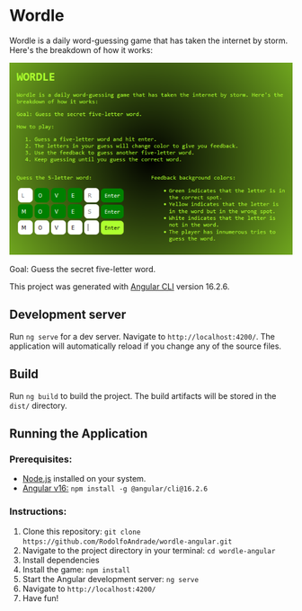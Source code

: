 # Wordle

Wordle is a daily word-guessing game that has taken the internet by storm. Here's the breakdown of how it works:

![Alt text](./screenshot.png)

Goal: Guess the secret five-letter word.

This project was generated with [Angular CLI](https://github.com/angular/angular-cli) version 16.2.6.

## Development server

Run `ng serve` for a dev server. Navigate to `http://localhost:4200/`. The application will automatically reload if you change any of the source files.

## Build

Run `ng build` to build the project. The build artifacts will be stored in the `dist/` directory.

## Running the Application
### Prerequisites:
* [Node.js](https://nodejs.org/en/learn/getting-started/how-to-install-nodejs) installed on your system.
* [Angular v16:](https://v17.angular.io/cli) `npm install -g @angular/cli@16.2.6`

### Instructions:
1. Clone this repository: `git clone https://github.com/RodolfoAndrade/wordle-angular.git`
1. Navigate to the project directory in your terminal: `cd wordle-angular`
1. Install dependencies
1. Install the game: `npm install`
1. Start the Angular development server: `ng serve`
1. Navigate to `http://localhost:4200/`
1. Have fun!
